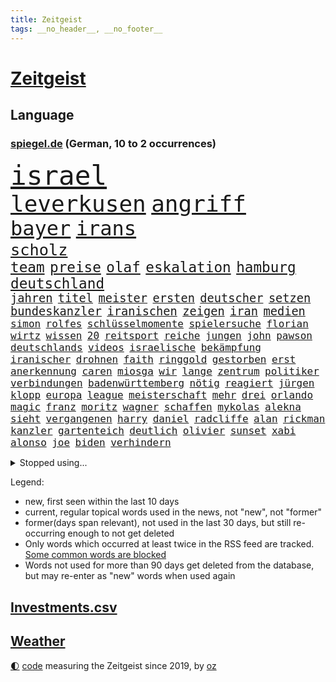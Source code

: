 ```yaml
---
title: Zeitgeist
tags: __no_header__, __no_footer__
---
```


# [Zeitgeist](https://oliz.io/zeitgeist/)

## Language

<h3><a href="https://www.spiegel.de" target="_blank">spiegel.de</a> (German, 10 to 2 occurrences)</h3>
<p style="font-family:monospace">
<span style="font-size:32pt"><a href="news_links.html#israel" class="current">israel</a></span>
<br>
<span style="font-size:27pt"><a href="news_links.html#leverkusen" class="current">leverkusen</a></span>
<span style="font-size:27pt"><a href="news_links.html#angriff" class="current">angriff</a></span>
<br>
<span style="font-size:24pt"><a href="news_links.html#bayer" class="current">bayer</a></span>
<span style="font-size:24pt"><a href="news_links.html#irans" class="current">irans</a></span>
<br>
<span style="font-size:19pt"><a href="news_links.html#scholz" class="current">scholz</a></span>
<br>
<span style="font-size:17pt"><a href="news_links.html#team" class="current">team</a></span>
<span style="font-size:17pt"><a href="news_links.html#preise" class="current">preise</a></span>
<span style="font-size:17pt"><a href="news_links.html#olaf" class="current">olaf</a></span>
<span style="font-size:17pt"><a href="news_links.html#eskalation" class="current">eskalation</a></span>
<span style="font-size:17pt"><a href="news_links.html#hamburg" class="current">hamburg</a></span>
<span style="font-size:17pt"><a href="news_links.html#deutschland" class="current">deutschland</a></span>
<br>
<span style="font-size:14pt"><a href="news_links.html#jahren" class="current">jahren</a></span>
<span style="font-size:14pt"><a href="news_links.html#titel" class="current">titel</a></span>
<span style="font-size:14pt"><a href="news_links.html#meister" class="current">meister</a></span>
<span style="font-size:14pt"><a href="news_links.html#ersten" class="current">ersten</a></span>
<span style="font-size:14pt"><a href="news_links.html#deutscher" class="current">deutscher</a></span>
<span style="font-size:14pt"><a href="news_links.html#setzen" class="current">setzen</a></span>
<span style="font-size:14pt"><a href="news_links.html#bundeskanzler" class="current">bundeskanzler</a></span>
<span style="font-size:14pt"><a href="news_links.html#iranischen" class="current">iranischen</a></span>
<span style="font-size:14pt"><a href="news_links.html#zeigen" class="current">zeigen</a></span>
<span style="font-size:14pt"><a href="news_links.html#iran" class="current">iran</a></span>
<span style="font-size:14pt"><a href="news_links.html#medien" class="current">medien</a></span>
<br>
<span style="font-size:12pt"><a href="news_links.html#simon" class="current">simon</a></span>
<span style="font-size:12pt"><a href="news_links.html#rolfes" class="new">rolfes</a></span>
<span style="font-size:12pt"><a href="news_links.html#schlüsselmomente" class="new">schlüsselmomente</a></span>
<span style="font-size:12pt"><a href="news_links.html#spielersuche" class="new">spielersuche</a></span>
<span style="font-size:12pt"><a href="news_links.html#florian" class="current">florian</a></span>
<span style="font-size:12pt"><a href="news_links.html#wirtz" class="current">wirtz</a></span>
<span style="font-size:12pt"><a href="news_links.html#wissen" class="current">wissen</a></span>
<span style="font-size:12pt"><a href="news_links.html#20" class="current">20</a></span>
<span style="font-size:12pt"><a href="news_links.html#reitsport" class="new">reitsport</a></span>
<span style="font-size:12pt"><a href="news_links.html#reiche" class="current">reiche</a></span>
<span style="font-size:12pt"><a href="news_links.html#jungen" class="current">jungen</a></span>
<span style="font-size:12pt"><a href="news_links.html#john" class="current">john</a></span>
<span style="font-size:12pt"><a href="news_links.html#pawson" class="new">pawson</a></span>
<span style="font-size:12pt"><a href="news_links.html#deutschlands" class="current">deutschlands</a></span>
<span style="font-size:12pt"><a href="news_links.html#videos" class="current">videos</a></span>
<span style="font-size:12pt"><a href="news_links.html#israelische" class="current">israelische</a></span>
<span style="font-size:12pt"><a href="news_links.html#bekämpfung" class="current">bekämpfung</a></span>
<span style="font-size:12pt"><a href="news_links.html#iranischer" class="current">iranischer</a></span>
<span style="font-size:12pt"><a href="news_links.html#drohnen" class="current">drohnen</a></span>
<span style="font-size:12pt"><a href="news_links.html#faith" class="new">faith</a></span>
<span style="font-size:12pt"><a href="news_links.html#ringgold" class="new">ringgold</a></span>
<span style="font-size:12pt"><a href="news_links.html#gestorben" class="current">gestorben</a></span>
<span style="font-size:12pt"><a href="news_links.html#erst" class="current">erst</a></span>
<span style="font-size:12pt"><a href="news_links.html#anerkennung" class="current">anerkennung</a></span>
<span style="font-size:12pt"><a href="news_links.html#caren" class="current">caren</a></span>
<span style="font-size:12pt"><a href="news_links.html#miosga" class="current">miosga</a></span>
<span style="font-size:12pt"><a href="news_links.html#wir" class="current">wir</a></span>
<span style="font-size:12pt"><a href="news_links.html#lange" class="current">lange</a></span>
<span style="font-size:12pt"><a href="news_links.html#zentrum" class="current">zentrum</a></span>
<span style="font-size:12pt"><a href="news_links.html#politiker" class="current">politiker</a></span>
<span style="font-size:12pt"><a href="news_links.html#verbindungen" class="current">verbindungen</a></span>
<span style="font-size:12pt"><a href="news_links.html#badenwürttemberg" class="current">badenwürttemberg</a></span>
<span style="font-size:12pt"><a href="news_links.html#nötig" class="current">nötig</a></span>
<span style="font-size:12pt"><a href="news_links.html#reagiert" class="current">reagiert</a></span>
<span style="font-size:12pt"><a href="news_links.html#jürgen" class="current">jürgen</a></span>
<span style="font-size:12pt"><a href="news_links.html#klopp" class="current">klopp</a></span>
<span style="font-size:12pt"><a href="news_links.html#europa" class="current">europa</a></span>
<span style="font-size:12pt"><a href="news_links.html#league" class="current">league</a></span>
<span style="font-size:12pt"><a href="news_links.html#meisterschaft" class="current">meisterschaft</a></span>
<span style="font-size:12pt"><a href="news_links.html#mehr" class="current">mehr</a></span>
<span style="font-size:12pt"><a href="news_links.html#drei" class="current">drei</a></span>
<span style="font-size:12pt"><a href="news_links.html#orlando" class="current">orlando</a></span>
<span style="font-size:12pt"><a href="news_links.html#magic" class="current">magic</a></span>
<span style="font-size:12pt"><a href="news_links.html#franz" class="current">franz</a></span>
<span style="font-size:12pt"><a href="news_links.html#moritz" class="current">moritz</a></span>
<span style="font-size:12pt"><a href="news_links.html#wagner" class="current">wagner</a></span>
<span style="font-size:12pt"><a href="news_links.html#schaffen" class="current">schaffen</a></span>
<span style="font-size:12pt"><a href="news_links.html#mykolas" class="new">mykolas</a></span>
<span style="font-size:12pt"><a href="news_links.html#alekna" class="new">alekna</a></span>
<span style="font-size:12pt"><a href="news_links.html#sieht" class="current">sieht</a></span>
<span style="font-size:12pt"><a href="news_links.html#vergangenen" class="current">vergangenen</a></span>
<span style="font-size:12pt"><a href="news_links.html#harry" class="current">harry</a></span>
<span style="font-size:12pt"><a href="news_links.html#daniel" class="current">daniel</a></span>
<span style="font-size:12pt"><a href="news_links.html#radcliffe" class="new">radcliffe</a></span>
<span style="font-size:12pt"><a href="news_links.html#alan" class="current">alan</a></span>
<span style="font-size:12pt"><a href="news_links.html#rickman" class="new">rickman</a></span>
<span style="font-size:12pt"><a href="news_links.html#kanzler" class="current">kanzler</a></span>
<span style="font-size:12pt"><a href="news_links.html#gartenteich" class="current">gartenteich</a></span>
<span style="font-size:12pt"><a href="news_links.html#deutlich" class="current">deutlich</a></span>
<span style="font-size:12pt"><a href="news_links.html#olivier" class="current">olivier</a></span>
<span style="font-size:12pt"><a href="news_links.html#sunset" class="new">sunset</a></span>
<span style="font-size:12pt"><a href="news_links.html#xabi" class="current">xabi</a></span>
<span style="font-size:12pt"><a href="news_links.html#alonso" class="current">alonso</a></span>
<span style="font-size:12pt"><a href="news_links.html#joe" class="current">joe</a></span>
<span style="font-size:12pt"><a href="news_links.html#biden" class="current">biden</a></span>
<span style="font-size:12pt"><a href="news_links.html#verhindern" class="current">verhindern</a></span>
</p>
<details>
<summary>Stopped using...</summary>
<p class="former" style="font-size:12pt">
covid(1271) kennen(1271) ruf(1271) strategie(1271) 5(1270) flugzeuge(1270) prüft(1270) anleger(1269) bekam(1269) cristiano(1269) führerschein(1269) ifoinstitut(1269) ronaldo(1269) befürchten(1268) insgesamt(1268) linie(1268) sofort(1268) wechseln(1268) arbeitnehmer(1267) aufnehmen(1267) landgericht(1267) neuseeland(1267) verstorbenen(1267) berg(1266) beschäftigten(1266) verpflichtet(1266) weiße(1266) bochum(1265) freundin(1265) vollständig(1265) bitte(1264) kauf(1264) medikamente(1264) staatschef(1264) belastet(1263) länge(1263) manager(1263) messi(1263) militärs(1263) phase(1263) rapper(1263) überwinden(1263) bewährungsstrafe(1262) bielefeld(1262) gäste(1262) vermuten(1262) anspruch(1261) australische(1261) begründung(1261) extreme(1261) for(1261) rat(1261) teams(1261) 12(1260) aufruf(1260) freiheitsstrafe(1260) hubschrauber(1260) lag(1260) lehnen(1260) wiederholt(1260) abstimmen(1259) bezahlt(1259) wirtschaftsministerium(1259) aufgegeben(1258) bremer(1258) lebens(1258) nahverkehr(1258) entscheidend(1257) hotel(1257) löste(1257) zuständige(1257) stadion(1256) täglich(1256) brutal(1255) sinnvoll(1255) still(1255) wochenlang(1255) besuchen(1254) hölle(1254) regiert(1254) appell(1253) jüngere(1251) sinn(1251) 1000(1250) belegen(1248) schaffte(1248) distanz(1247) gefangene(1247) rollt(1247) aufhalten(1246) claudia(1246) nah(1246) berühmten(1245) lücke(1245) ähnlich(1245) trug(1243) letztes(1241) nasa(1241) analysiert(1239) klasse(1237) prognose(1237) top(1236) automatisch(1234) zeigten(1233) papier(1232) dauert(1231) gebieten(1216) rakete(1212) ungewöhnlichen(1210) umbau(1173) gezielt(1149) belästigung(1141) günstig(1117) hochschulen(1111) investor(1098) lahm(1095) long(1093) abgestürzt(1090) rumänien(1087) geehrt(1074) jahresende(1029) seither(1009) lebensmitteln(1008) kleidung(1007) kümmern(1000) tour(992) bundesanwaltschaft(990) autoren(988) erfolgreichste(972) 120(966) konzerns(958) musks(957) exil(954) dax(945) moderner(943) übertragen(942) schlafen(935) hawaii(933) nachmittag(931) gewandt(921) bekräftigt(912) spiegelkorrespondent(912) kursieren(906) kurze(899) zentralen(893) magazin(887) lieferungen(874) rande(867) meta(854) unserem(853) erwiesen(842) öffentlichrechtlichen(836) symbol(824) geschah(822) hochzeit(817) hinzu(814) verschwinden(812) soldat(809) überwachung(804) streiken(796) herausgefunden(787) pekings(787) krankheiten(784) brüder(775) aufhören(773) schülern(769) mbappé(764) künstlerin(739) königsklasse(729) antisemitische(708) erfurt(684) hitze(679) mordfall(677) weltverband(674) mitarbeitende(666) hadert(664) joshua(658) jimmy(653) spitzt(651) ängste(646) deutsch(640) braun(634) 81(632) schwächelt(628) rettungsaktion(625) usmilitär(621) globalen(612) subventionen(602) werben(602) traten(599) protestbewegung(598) nation(597) strenge(594) bach(593) boni(578) tobias(578) farben(574) monika(556) praktisch(554) indiens(550) begegnung(545) dokumentieren(545) erleichtern(543) scheinbar(542) wählt(542) staatsanwalt(540) urteilt(539) wohnungsbau(538) lionel(537) herrschen(533) razzien(533) manipuliert(526) kohl(524) 23jährige(522) desinformation(520) spacex(515) geschmack(514) äußerung(510) ulm(503) finanzaufsicht(496) pistole(496) liberale(490) gast(489) lauter(489) technische(485) airbus(483) wiederholen(479) 1991(478) saarlouis(478) manipulierte(474) größeren(471) hürde(466) mag(463) rekordhoch(462) vergab(455) veränderte(451) geschadet(446) ausstand(443) aussieht(441) reihen(438) bewahren(437) übungen(435) 52(430) ständig(428) technologie(428) vorstandschef(425) baden(422) leon(422) heran(419) manöver(414) vorwurfs(414) unruhe(409) 150000(408) tarifverhandlungen(408) wegner(398) 30000(391) laden(388) atomwaffen(384) betreiben(384) begangen(382) 15jährigen(381) gejagt(380) statistischen(379) gewartet(375) verstärken(374) älteren(373) überwunden(373) beides(369) hauseigentümer(369) 88(367) spektakulärer(367) portal(366) konkurrent(365) schnellere(364) mannheim(363) asylpolitik(361) wrack(360) heutige(358) höhenflug(358) behaupten(355) verlobt(354) amtsinhaber(349) fußballverband(349) konkret(346) helmut(345) zeitung(345) usamerikanische(340) fühlte(339) getrieben(339) chicago(338) samuel(338) forscherin(330) unterbrochen(329) rad(327) dir(324) kretschmer(324) spaniens(324) explodiert(323) versteckt(323) arabischen(320) arktis(320) ken(320) natur(316) drogenhandel(315) vorgenommen(315) schlagabtausch(313) angelegt(311) gewannen(308) jüdischer(307) partien(307) organisationen(302) bundeshaushalt(301) treu(301) verfassung(301) objekte(300) wuchs(297) befürchtete(296) familienvater(296) gegners(295) herkunft(294) 38jähriger(291) kylian(289) zwanzig(289) budget(288) sanieren(287) 77(286) gelaufen(286) zügen(285) gündoğan(284) i̇lkay(284) vertreten(283) fernwärme(282) schleppend(279) greta(276) thunberg(276) ausreichend(273) interessiert(273) ehre(272) verlief(272) anträge(271) abu(267) rekonstruiert(267) vertrauter(267) blumen(264) luka(264) marokko(260) postbank(259) schwedens(259) zwölfjährige(259) bodensee(258) bewerbungen(257) klassische(256) verfilmt(256) atlanta(255) beigesetzt(255) übereinstimmenden(255) üppige(254) einzuführen(253) wertschätzung(252) dhabi(251) warmen(248) kultusminister(247) oppenheimer(245) wirtschaftsweise(241) erfinden(240) psyche(240) exklusive(237) abzusetzen(235) betriebe(235) ungefährlich(235) jungs(234) wissenschaftlich(234) zweifelt(233) unerwartet(232) reicher(231) baubranche(230) pablo(230) stoppte(229) gebürtige(227) erpressung(224) sicherheitsrat(224) ausnahmezustand(221) 42(219) effekte(218) ehrung(218) betrachten(217) detaillierte(217) ärgert(217) schwachen(216) unterkunft(215) teslas(211) bedauert(210) lahmlegen(210) american(209) gamer(209) videoapp(209) feste(208) dient(207) johann(207) erstattet(205) young(204) fsv(203) zivilbevölkerung(203) 83jährige(201) deine(201) explodierte(200) neuesten(200) klimageld(199) gastronomie(197) höhle(197) leitung(195) uwe(195) achtzigerjahren(194) anschein(194) dallas(194) dončić(193) jugendstrafe(192) letztlich(192) preisverleihung(191) zulauf(191) charlie(190) übernahm(188) singen(186) zugverkehr(186) sanften(185) serbiens(185) demokratischen(184) eindämmen(184) eustaaten(184) fußballweltmeister(184) norwegischen(184) geklappt(183) winters(182) profiteure(181) bulls(178) störungen(178) verhalf(178) darstellung(177) schlicht(177) anja(176) daneben(176) index(176) sibirien(176) untergegangen(176) volle(176) weinen(176) weltgrößte(176) branson(175) journal(175) popkultur(175) raumstation(175) verleihen(174) ablehnung(173) andrij(173) begründet(171) gelebt(171) instrument(170) gehindert(169) gravierenden(168) treibstofflager(168) flüchtlingsunterkunft(167) taugen(167) fähigkeiten(166) usrepräsentantenhaus(166) 2035(165) 41jährige(165) asylverfahren(164) ausfälle(162) inselkette(162) fahrwerk(160) rennstall(160) gerätselt(159) migrationshintergrund(159) vermittlung(159) neuerungen(158) umwege(158) angegangen(157) exchef(157) kracht(156) ratschläge(156) wenden(156) propalästinensische(155) sympathien(155) hinterzogen(154) night(153) rudolf(153) bundes(152) hamaskommandeur(152) 1100(151) dokument(151) flugverkehr(151) vorläufige(151) kilometern(150) onlineplattformen(150) zölle(150) zuschauern(149) abschneiden(147) bereiten(147) hof(147) neonazis(147) 270(146) inspiration(145) warnstreik(145) berlinmitte(144) engere(144) führerscheinprüfung(143) marc(143) solidarisieren(143) 45jährige(142) einheitliche(142) länderchefs(142) muslimen(142) eskalationen(141) hindern(141) kiboom(141) monatlich(141) attraktiver(140) neigen(140) pickup(140) adam(139) aktienmarkt(139) konditionen(139) sahen(139) ernsthafte(138) ingenieur(138) júnior(137) empfehlungen(136) 29jähriger(135) websites(135) eminem(134) jährliche(134) verkleidet(134) adele(133) stille(133) eautobauer(132) itzehoe(132) nuklearwaffen(132) habecks(131) jegliche(131) landtags(131) ukrainern(131) airports(130) usamerikanischen(130) ähnliches(130) bundesamts(129) siegtor(129) sowjetunion(128) mavericks(126) autorität(125) sicherheitspersonal(125) student(125) webb(125) gedenkfeier(124) prämie(124) selbstverteidigung(124) weltraumteleskop(124) zugreifen(124) ausschlussverfahren(123) einsame(123) muhammad(123) bundeskriminalamt(122) gespalten(122) bahnstreik(121) bewältigen(121) petra(121) siegerin(121) wahnsinn(121) taurusfrage(120) hingerichtet(119) ruht(119) wobei(119) abgewickelt(118) betreut(118) haley(118) nikki(118) präsidentschaftskandidatur(118) verstört(118) weine(118) bundestags(117) deckt(116) längeren(116) endgültige(115) nass(115) pia(115) bundesligisten(114) onlinewerbung(114) selbstbestimmung(114) norbert(113) oscarpreisträgerin(113) ryan(113) exprofi(112) hausbau(112) kopfschmerzen(112) regierungskoalition(112) siegesserie(112) komponisten(111) skispringen(111) beteiligen(110) altman(109) doku(108) erleichterung(108) pentagon(108) schleswigholsteinischen(108) starkem(107) unruhen(107) verhältnisse(107) weiblich(107) carlo(106) erfinder(106) flugreisende(106) player(106) podest(106) versteck(106) weitreichende(106) bewohnern(105) biathletin(105) fertigung(105) saisonauftakt(105) paula(104) 42jährige(103) gucci(103) klavier(103) uspolitiker(103) wahre(103) aden(101) comingout(101) lastenräder(101) herstellen(100) flagge(99) kontrollgremium(99) nuklearer(99) zögert(99) überschreiten(99) co₂speicherung(98) geschäftsmodelle(98) gregoritsch(98) inszenierung(98) stilikone(98) tate(98) widersacher(98) investment(96) skispringer(96) füllen(95) brehme(94) durchgeführt(94) eingegangen(94) eulieferkettengesetz(94) unbesetzt(94) viertelfinale(94) fortnite(93) highlights(93) kyoto(93) sekeinsatz(93) untergrund(93) eingezogen(92) vorwahlen(92) geringere(91) hungern(91) iss(91) malte(91) niklas(91) süle(91) verbrennungsmotor(91) frühzeitig(90) grande(90) hilfreich(90) menschenhandel(90) pottwal(90) traumjob(90) überragte(90) absehbare(89) ausgenutzt(89) ausläuft(89) beitrittsgespräche(89) erfahrene(89) grundschülern(89) mitteilung(89) personenverkehr(89) protestaktionen(89) rumäniens(89) schaffe(89) schwarzgrün(89) stadtplaner(89) ärgern(89) act(88) bauernverband(88) baumarkt(88) brooklyn(88) erarbeiten(88) schreckschusswaffe(88) bootsunglück(87) formulierungen(87) verschwörung(87) abruptes(86) aussteigerin(86) klubwm(86) schlachtfeld(86) bunker(85) doll(85) geländegewinne(85) heiratsantrag(85) huthimiliz(85) missbrauchsfälle(85) provokation(85) arbeitskämpfe(84) berücksichtigt(84) kopfgeld(84) notorischen(84) profiboxer(84) wachsendem(84) weltgemeinschaft(84) abwasser(83) berühren(83) kameramann(83) körperlich(83) militärdienst(83) oldies(83) ranghohes(83) skilanglauf(83) beisammen(82) rico(82) verstörende(82) appstore(81) ausgestellt(81) entstandene(81) true(81) ampeln(80) drohten(80) geldanlage(80) traditionen(80) chocolat(79) dazwischen(79) einwegplastik(79) militärallianz(79) patriarchat(79) elektromodell(78) huthiangriffen(78) pornhub(78) schwerverletzten(78) segen(78) stripchat(78) xvideos(78) 47jähriger(77) flugzeugs(77) unangenehm(77) untersuchungskommission(77) verkäufern(77) ilkay(76) motorsportchef(76) rentenreform(76) schreckens(76) verstorbene(76) verbandspräsident(75) bedrängt(74) bürgerrat(74) erziehung(74) françoise(74) hauch(74) informieren(74) lamberty(74) nets(74) plattner(74) sonnensystem(74) 276(73) doppelsieg(73) hollywoods(73) playoffkurs(73) zeitenwende(73) babybauch(72) informationskrieg(72) ramona(72) antalya(71) auseinandergebaut(71) einzigartigen(71) eon(71) fluglinien(71) gegenkandidaten(71) lecker(71) pontifex(71) vorabend(71) zuwendungen(71) feminismus(70) günstigeren(70) niedersächsische(70) rüsten(70) sirenen(70) übung(70) abgetaucht(69) ausgerutscht(69) co₂preis(69) eisbären(69) gemüter(69) hennig(69) jinpings(69) kaffeemaschine(69) kampfpause(69) kranken(69) pott(69) sinkflug(69) triebwerk(69) carvalho(68) gelb(68) gesprächsbereit(68) hilfskorridor(68) högl(68) landebahn(68) volkskongress(68) wehrbeauftragte(68) 737(67) anpassung(67) bauernhof(67) dreist(67) gottes(67) leidenschaftlich(67) thermometer(67) vorbereiten(67) alkoholfreie(66) landwirt(66) senatorin(66) vision(66) bauernverbände(65) durststrecke(65) erezepte(65) jahrmillionen(65) lovestory(65) ohrfeige(65) senator(65) örtliche(65) chloé(64) eindeutigen(64) französin(64) geringe(64) gesundheitsanwendungen(64) kompass(64) lily(64) lokführerstreik(64) margarine(64) oscar(64) route(64) satelliten(64) trab(64) wirtschaftsflaute(64) gdlstreik(63) houston(63) schneesturm(63) ute(63) bestsellerautor(62) dating(62) arbeitsleben(61) beschädigen(61) hunderter(61) indes(61) mahnung(61) rhetorischen(61) teamchef(61) unwohl(61) berühmteste(60) bestürzung(60) gehweg(60) gittern(60) legitim(60) 900(59) berufstätige(59) deutschlandweit(59) internat(59) schläft(59) sommermärchen(59) 2028(58) daheim(58) immun(58) notlandung(58) rundfunk(58) schnellsten(58) survive(58) gefühlt(57) hang(57) hexe(57) partnerschaften(57) rentenversicherung(57) dolphins(56) drittstaatenlösung(56) familienunternehmen(56) gosling(56) kansas(56) kohlekraftwerk(56) offizier(56) startplatz(56) theorien(56) warnten(56) zielort(56) übertroffen(56) ancelotti(55) angesetzt(55) insolvente(55) picasso(55) usschiff(55) biosprit(54) demonstrierten(54) go(54) heile(54) prallte(54) rematch(54) vollzeit(54) wiegelt(54) 1984(53) aufenthalt(53) darlehen(53) playboy(53) tenor(53) unheimliche(53) verglühen(53) bürokratischen(52) downey(52) fahrtauglichkeitstest(52) jr(52) nationalpark(52) spendenkampagne(52) trauung(52) vielversprechende(52) freute(51) great(51) hallen(51) karibik(51) konkurrentin(51) kritischem(51) nordic(51) tuesday(51) umweg(51) verprügelt(51) australier(50) begeisterte(50) brosnan(50) gespött(50) natogeneralsekretär(50) pierce(50) potsdamer(50) provisorischen(50) reimann(50) simone(50) weint(50) überzogen(50) bundesligahistorie(49) galaxie(49) kater(49) kämen(49) vorgeschlagen(49) begehrten(48) einzigartig(48) illinois(48) kristersson(48) 170(47) 73(47) gemeinsamkeiten(47) imitiert(47) israelgazakriegs(47) martyrium(47) neigung(47) stellung(47) telegraph(47) trip(47) bunte(46) cillian(46) eurichtlinie(46) harvey(46) justin(46) missouri(46) murphy(46) timberlake(46) anklägerin(45) argumentiert(45) aufseher(45) ausländischer(45) fressen(45) kontroversen(45) wirecardmanager(45) empfindlich(44) marmelade(44) münchnern(44) oberärztin(44) schwenk(44) wühlen(44) by(43) hunderttausend(43) innerlich(43) ios(43) kaufzurückhaltung(43) omen(43) erleiden(42) fußballturnier(42) inwiefern(42) produkten(42) prügelten(42) ratschlag(42) umzubauen(42) vergangenes(42) arthur(41) bezirksstaatsanwältin(41) ermittelnde(41) geschlechter(41) niederzulegen(41) unterstützern(41) voneinander(41) angehöriger(40) autokonzerne(40) camp(40) erleichterungen(40) ussoldaten(40) vanessa(40) bahncard(39) bucht(39) einlösen(39) erklärungsnot(39) fragte(39) gepostet(39) hartmann(39) kalaschnikow(39) minderjährigen(39) peinlichen(39) rodrigo(39) verwirrte(39) verzögern(39) border(38) co₂emissionen(38) klimaziel(38) korsika(38) latinos(38) osloer(38) teilten(38) verstorbenem(38) auszurichten(37) essstörungen(37) knickt(37) muslimfeindlichkeit(37) punk(37) tierschützern(37) täuscht(37) apotheker(36) ausnahmsweise(36) gestimmt(36) innenstädten(36) kinderintensivstation(36) kolumnistin(36) krönt(36) luftsicherheitskräfte(36) schiefging(36) strukturelle(36) zeitungsinterview(36) üppiges(36) anrichten(35) gerichtsentscheidung(35) nutzerinnen(35) torpediert(35) unmöglich(35) wogen(35) üppiger(35) 001(34) auszüge(34) horner(34) strebt(34) unogericht(34) cdulandrat(33) faszinieren(33) großeltern(33) magnus(33) verwechselte(33) zugänge(33) chemieriesen(32) entweder(32) unerwartetes(32) verpflanzte(32) emojis(31) exmatrikulation(31) glückliche(31) saturday(31) sicheres(31) spitzenverdienern(31) stamm(31) untergräbt(31) verschärfenden(31) blau(30) gäbe(30) herzogin(30) jenseits(30) oberpfalz(30) ramponiert(30) saboteure(30) schwarzmeerflotte(30) selbstverständlich(30) sound(30) bestform(29) chiefs(29) epoche(29) leuchtturmwärter(29) multimillionär(29) sichtlich(29) zusammengeschlagen(29) autoexperte(28) dreiecks(28) dudenhöffer(28) ferdinand(28) gesuchten(28) irritationen(28) quadrat(28) sektor(28) umschmeicheln(28) usvorwahlen(28) anfeindungen(27) blume(27) einstweilige(27) kraftwerk(27) privatunternehmen(27) redner(27) österreichers(27) 1972(26) installieren(26) mitspieler(26) pitzke(26) chemikalie(25) komfortzone(25) marktwirtschaft(25) mittelstand(25) wintersport(25) zwangspause(25) einsetzt(24) frist(24) möglichkeit(24) spielball(24) eindhoven(23) gerichtet(23) märkte(23) psv(23) 35000(22) bemerkenswerter(22) fremden(22) ringtausch(22) sensible(22) unangenehme(22) zerren(22) übertrieben(22) buettner(21) diversität(21) gefilmt(21) gesiegt(21) henric(21) kimmel(21) leib(21) lügner(21) lützerath(21) teslafabrik(21) trocknen(21) winterberg(21) academy(20) demütigung(20) erhielten(20) lazio(20) rivalisierende(20) spitzen(20) straßensperrungen(20) trackt(20) beschaffen(19) dune(19) fdpverteidigungspolitikerin(19) jeanmichel(19) klettert(19) missbrauchsskandal(19) raub(19) rückfall(19) vorgeführt(19) pussy(18) rennstrecke(18) sabotage(18) schwedin(18) seltsamen(18) aufstrebender(17) komponierte(17) offenhalten(17) rannte(17) eindeutig(16) firmengruppe(16) tablets(16) ermöglichte(15) kleinkinder(15) preisträger(15) ampelpolitiker(14) bug(14) eingehalten(14) erziehen(14) flugzeugbauer(14) kabinenwand(14) kompetenzen(14) männlich(14) nahrungskette(14) niederösterreich(14) republikanischen(14) trophäe(14) abzuwerfen(13) bereitstellen(13) beziffert(13) boeings(13) entkamen(13) exrafterroristen(13) kohlendioxid(13) marseille(13) munitionsmangel(13) niedrigere(13) speichern(13) tiefes(13) verpackungen(13) usarmee(12) 58jähriger(11) abwerfen(11) car(11) daherkommt(11) garri(11) höß(11) kasparow(11) monica(11) nüsse(11) speeddating(11) streikrechts(11) unsichere(11) wirecardskandal(11)
</p>
</details>
<p>Legend:
<ul>
<li><span class="new">new</span>, first seen within the last 10 days</li>
<li><span class="current">current</span>, regular topical words used in the news, not "new", not "former"</li>
<li><span class="former">former(days span relevant)</span>, not used in the last 30 days, but still re-occurring enough to not get deleted</li>
<li>Only words which occurred at least twice in the RSS feed are tracked. <a href="language/filters.py">Some common words are blocked</a></li>
<li>Words not used for more than 90 days get deleted from the database, but may re-enter as "new" words when used again</li>
</ul>
</p>

## [Investments](investments.html)[.csv](investments.csv)

## [Weather](weather.html)

<footer>
<a href="javascript:toggleTheme()" class="nav">🌓</a>
<a href="https://github.com/ooz/zeitgeist">code</a> measuring the Zeitgeist since 2019, by <a href="https://oliz.io">oz</a>
</footer>
